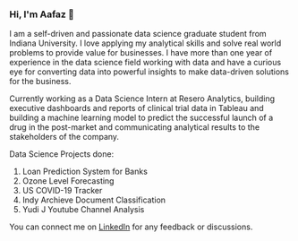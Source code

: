 ### Hi, I'm Aafaz 👋

I am a self-driven and passionate data science graduate student from Indiana University. I love applying my analytical skills and solve real world problems to provide value for businesses. I have more than one year of experience in the data science field working with data and have a curious eye for converting data into powerful insights to make data-driven solutions for the business.

Currently working as a Data Science Intern at Resero Analytics, building executive dashboards and reports of clinical trial data in Tableau and building a machine learning model to predict the successful launch of a drug in the post-market and communicating analytical results to the stakeholders of the company.

Data Science Projects done:
1. Loan Prediction System for Banks
2. Ozone Level Forecasting
3. US COVID-19 Tracker
4. Indy Archieve Document Classification
5. Yudi J Youtube Channel Analysis

You can connect me on  <a href="https://www.linkedin.com/in/aafazilahi/">LinkedIn</a> for any feedback or discussions.

<!--
**aafaz/aafaz** is a ✨ _special_ ✨ repository because its `README.md` (this file) appears on your GitHub profile.

Here are some ideas to get you started:

- 🔭 I’m currently working on ...
- 🌱 I’m currently learning ...
- 👯 I’m looking to collaborate on ...
- 🤔 I’m looking for help with ...
- 💬 Ask me about ...
- 📫 How to reach me: ...
- 😄 Pronouns: ...
- ⚡ Fun fact: ...
-->
